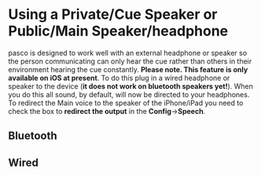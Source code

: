 # Using a Private/Cue Speaker or Public/Main Speaker/headphone

pasco is designed to work well with an external headphone or speaker so the person communicating can only hear the cue rather than others in their environment hearing the cue constantly. **Please note. This feature is only available on iOS at present**. To do this plug in a wired headphone or speaker to the device (**it does not work on bluetooth speakers yet!**). When you do this all sound, by default, will now be directed to your headphones. To redirect the Main voice to the speaker of the iPhone/iPad you need to check the box to **redirect the output** in the **Config**\->**Speech**.

## Bluetooth

## Wired


